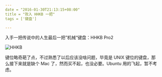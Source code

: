 ```yaml
---
date = "2016-01-30T21:13:15+08:00"
title = "败入 HHKB 一把"
tags = ['键盘']

---
```


入手一把传说中的人生最后一把”机械“键盘：HHKB Pro2

![HHKB](http://7xivdp.com1.z0.glb.clouddn.com/jpg/2016/1/8c7235c9ee1ab8c61ddb67c746b7e64d.jpg/xyz  "情怀键盘")

键位略奇葩了点，不过熟悉了以后应该没啥问题，毕竟是 UNIX 键位的键盘，那么接下来就是缺个 Mac 了，然而买不起，也没必要。Ubuntu 用的飞起，暂不考虑。